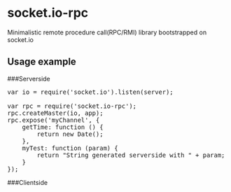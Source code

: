 # socket.io-rpc
Minimalistic remote procedure call(RPC/RMI) library bootstrapped on socket.io
## Usage example
###Serverside
<pre>
var io = require('socket.io').listen(server);

var rpc = require('socket.io-rpc');
rpc.createMaster(io, app);
rpc.expose('myChannel', {
    getTime: function () {
        return new Date();
    },
    myTest: function (param) {
        return "String generated serverside with " + param;
    }
});
</pre>

###Clientside
<pre>
<script src="/socket.io/socket.io.js"></script>
<script src="js/q.js"></script>
<script src="/rpc-client.js"></script>
<script>
    var socket = io.connect('http://localhost/');

    RPC.connect('http://localhost');
    RPC.onChannelLoaded('myChannel', function (channel) {
        channel.getTime().then(function (date) {
            console.log('time on server is: ' + date);

        });
        channel.myTest('passing string as argument').then(function(retVal){
			console.log('server returned: ' + retVal);
		});
    });
</script>
</pre>
